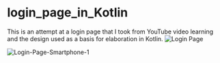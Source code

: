 # login_page_in_Kotlin
This is an attempt at a login page that I took from YouTube video learning and the design used as a basis for elaboration in Kotlin.
![Login Page](https://github.com/1rma0lh0/login_page_in_Kotlin/assets/142522873/3f6874ba-b211-433d-afd0-90ece333c997)

![Login-Page-Smartphone-1](https://github.com/1rma0lh0/login_page_in_Kotlin/assets/142522873/6b252d62-9f4a-42b5-b9b8-3a466fc001f2)
